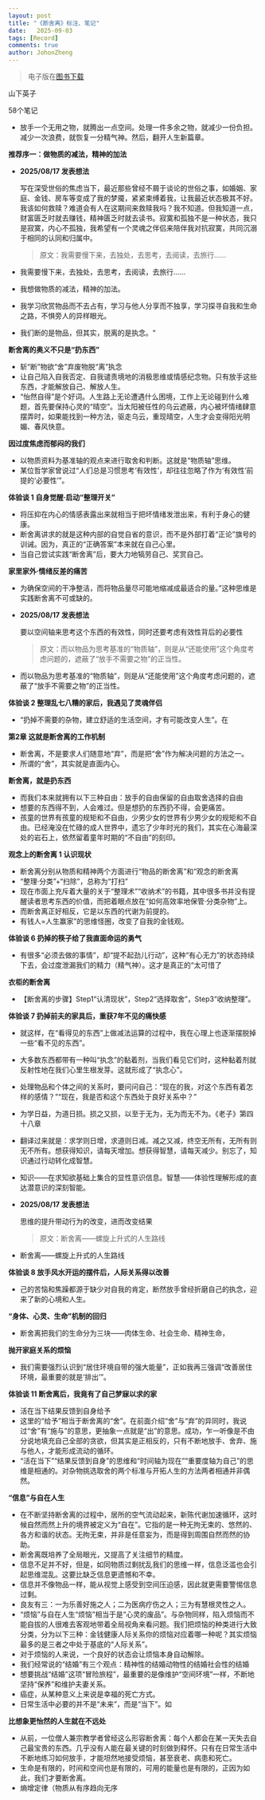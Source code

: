 ```yaml
---
layout: post
title: "《断舍离》标注、笔记"
date:   2025-09-03
tags: [Record]
comments: true
author: JohonZheng
---
```


> 电子版在[图书下载](https://github.com/Johonzheng/johonzheng.github.io/tree/ec0b9e1f1a29eab2caee99cd474312df26625b6c/resource)

山下英子

58个笔记


- 放手一个无用之物，就腾出一点空间。处理一件多余之物，就减少一份负担。减少一次浪费，就恢复一分精气神。然后，翻开人生新篇章。

**推荐序一：做物质的减法，精神的加法**

- **2025/08/17 发表想法**
    
    写在深受世俗的焦虑当下，最近那些曾经不屑于谈论的世俗之事，如婚姻、家庭、金钱、房车等变成了我的梦魇，紧紧束缚着我，让我最近状态极其不好。我该如何救赎？难道会有人在这期间来救赎我吗？我不知道。但我知道一点，财富匮乏时就去赚钱，精神匮乏时就去读书。寂寞和孤独不是一种状态，我只是寂寞，内心不孤独，我希望有一个灵魂之伴侣来陪伴我对抗寂寞，共同沉溺于相同的认同和归属中。
    
    > 原文：我需要慢下来，去独处，去思考，去阅读，去旅行……
    > 
- 我需要慢下来，去独处，去思考，去阅读，去旅行……
- 我想做物质的减法，精神的加法。
- 我学习欣赏物品而不去占有，学习与他人分享而不独享，学习探寻自我和生命之路，不惧旁人的异样眼光。
- 我们断的是物品，但其实，脱离的是执念。“

**断舍离的奥义不只是“扔东西”**

- 斩“断”物欲“舍”弃废物脱“离”执念
- 让自己陷入自我否定、自我谴责境地的消极思维或情感纪念物。只有放手这些东西，才能解放自己、解放人生。
- “怡然自得”是个好词。人生路上无论遭遇什么困境，工作上无论碰到什么难题，首先要保持心灵的“晴空”。当太阳被任性的乌云遮蔽，内心被坏情绪肆意摆弄时，如果能找到一种方法，驱走乌云，重现晴空，人生才会变得阳光明媚、春风快意。

**因过度焦虑而郁闷的我们**

- 以物质资料为基准轴的观点来进行取舍和判断。这就是“物质轴”思维。
- 某位哲学家曾说过“人们总是习惯思考‘有效性’，却往往忽略了作为‘有效性’前提的‘必要性’”。

**体验谈 1 自身觉醒·启动“整理开关”**

- 将压抑在内心的情感表露出来就相当于把坏情绪发泄出来，有利于身心的健康。
- 断舍离讲求的就是这种内部的自觉自省的意识，而不是外部打着“正论”旗号的训诫。因为，真正的“正确答案”本来就在自己心里。
- 当自己尝试实践“断舍离”后，要大力地犒劳自己、奖赏自己。

**家里家外·情绪反差的痛苦**

- 为确保空间的干净整洁，而将物品量尽可能地缩减成最适合的量。”这种思维是实践断舍离不可或缺的。
- **2025/08/17 发表想法**
    
    要以空间轴来思考这个东西的有效性，同时还要考虑有效性背后的必要性
    
    > 原文：而以物品为思考基准的“物质轴”，则是从“还能使用”这个角度考虑问题的，遮蔽了“放手不需要之物”的正当性。
    > 
- 而以物品为思考基准的“物质轴”，则是从“还能使用”这个角度考虑问题的，遮蔽了“放手不需要之物”的正当性。

**体验谈 2 整理乱七八糟的家后，我遇见了灵魂伴侣**

- “扔掉不需要的杂物，建立舒适的生活空间，才有可能改变人生”。在

**第2章 这就是断舍离的工作机制**

- 断舍离，不是要求人们随意地“弃”，而是把“舍”作为解决问题的方法之一。
- 所谓的“舍”，其实就是直面内心。

**断舍离，就是扔东西**

- 而我们本来就拥有以下三种自由：放手的自由保留的自由取舍选择的自由
- 想要的东西得不到，人会难过。但是想扔的东西扔不得，会更痛苦。
- 孩童的世界有孩童的规矩和不自由，少男少女的世界有少男少女的规矩和不自由。已经淹没在忙碌的成人世界中，遗忘了少年时光的我们，其实在心海最深处的岩石上，依然留着童年时期的“不自由”的刻印。

**观念上的断舍离 1 认识现状**

- 断舍离分别从物质和精神两个方面进行“物品的断舍离”和“观念的断舍离
- “整理·分类”+“扫除”，总称为“打扫”
- 现在市面上充斥着大量的关于“整理术”“收纳术”的书籍，其中很多书并没有提醒读者思考东西的价值，而把着眼点放在“如何高效率地保管·分类杂物”上。
- 而断舍离正好相反，它是以东西的代谢为前提的。
- 有钱人=人生赢家”的思维怪圈，改变了自我的金钱观。

**体验谈 6 扔掉的筷子给了我直面命运的勇气**

- 有很多“必须去做的事情”，却“提不起劲儿行动”，这种“有心无力”的状态持续下去，会过度泄漏我们的精力（精气神）。这才是真正的“太可惜了

**衣柜的断舍离**

- 【断舍离的步骤】Step1“认清现状”，Step2“选择取舍”，Step3“收纳整理”。

**体验谈 7 扔掉前夫的家具后，重获7年不见的痛快感**

- 就这样，在“看得见的东西”上做减法运算的过程中，我在心理上也逐渐摆脱掉一些“看不见的东西”。
- 大多数东西都带有一种叫“执念”的黏着剂，当我们看见它们时，这种黏着剂就反射性地在我们心里生根发芽。这就形成了“执念心”。
- 处理物品和个体之间的关系时，要问问自己：“现在的我，对这个东西有着怎样的感情？”“现在，我是否和这个东西处于良好关系中？”
- 为学日益，为道日损。损之又损，以至于无为，无为而无不为。《老子》第四十八章
- 翻译过来就是：求学则日增，求道则日减。减之又减，终空无所有，无所有则无不所有。想获得知识，请每天增加。想获得智慧，请每天减少。别忘了，知识通过行动转化成智慧。
- 知识——在求知欲基础上集合的显性意识信息。智慧——体验性理解形成的直达潜意识的深刻智能。
- **2025/08/17 发表想法**
    
    思维的提升带动行为的改变，进而改变结果
    
    > 原文：断舍离——螺旋上升式的人生路线
    > 
- 断舍离——螺旋上升式的人生路线

**体验谈 8 放手风水开运的摆件后，人际关系得以改善**

- 己的苦恼和焦躁都源于缺少对自我的肯定，断然放手曾经折磨自己的执念，迎来了新的心境和人生。

**“身体、心灵、生命”机制的回归**

- 断舍离把我们的生命分为三块——肉体生命、社会生命、精神生命，

**抛开家庭关系的烦恼**

- 我们需要强烈认识到“居住环境自带的强大能量”，正如我再三强调“改善居住环境，最重要的就是‘排出’”。

**体验谈 11 断舍离后，我竟有了自己梦寐以求的家**

- 活在当下结果反馈到自身给予
- 这里的“给予”相当于断舍离的“舍”。在前面介绍“舍”与“弃”的异同时，我说过“舍”有“施与”的意思，更抽象一点就是“出”的意思。成功，乍一听像是不由分说地填充自己全部的贪欲，但其实是正相反的，只有不断地放手、舍弃、施与他人，才能形成流动的循环。
- “活在当下”“结果反馈到自身”的思维和“时间轴为现在”“重要度轴为自己”的思维是相通的。对杂物挑选取舍的两个标准与开拓人生的方法两者相通并非偶然。

**“信息”与自在人生**

- 在不断坚持断舍离的过程中，居所的空气流动起来，新陈代谢加速循环，这时候自然而然上升的境界被定义为“自在”。它指的是一种无拘无束的、悠然的、各方和谐的状态。无拘无束，并非是任意妄为，而是得到周围自然而然的协助。
- 断舍离既培养了全局眼光，又提高了关注细节的精度。
- 信息不足并不好，但是，如同物质过剩扰乱我们的思维一样，信息泛滥也会引起思维混乱。这要比缺乏信息更遗憾和不幸。
- 信息并不像物品一样，能从视觉上感受到空间压迫感，因此就更需要警惕信息过剩。
- 良友有三：一为乐善好施之人；二为医病疗伤之人；三为有慧根灵性之人。
- “烦恼”与自在人生“烦恼”相当于是“心灵的废品”。与杂物同样，陷入烦恼而不能自拔的人很难去客观地带着全局视角来看问题。我们把烦恼的种类进行大致分类，分为以下三种：金钱健康人际关系你的烦恼对应着哪一种呢？其实烦恼最多的是三者之中处于基底的“人际关系”。
- 对于烦恼的人来说，一个良好的状态会让烦恼本身自动解除。
- 我们经常说的“结婚”有三个观点：精神性的结婚动物性的结婚社会性的结婚
- 想要挑战“结婚”这项“冒险旅程”，最重要的是像维护“空间环境”一样，不断地坚持“保养”和维护夫妻关系。
- 癌症，从某种意义上来说是幸福的死亡方式。
- 日常生活中必要的并不是“未来”，而是“当下”。如

**比想象更怡然的人生就在不远处**

- 从前，一位僧人兼宗教学者曾经这么形容断舍离：每个人都会在某一天失去自己最宝贵的东西。几乎没有人能在最关键的时刻做到释怀。只有在日常生活中不断地练习如何放手，才能坦然地接受烦恼，甚至衰老、病患和死亡。
- 生命是有限的，时间和空间也是有限的，可用的能量也是有限的，正因为如此，我们才要断舍离。
- 熵增定律（物质从有序趋向无序
